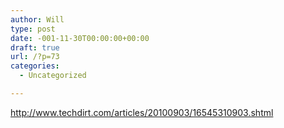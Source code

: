 ```yaml
---
author: Will
type: post
date: -001-11-30T00:00:00+00:00
draft: true
url: /?p=73
categories:
  - Uncategorized

---
```

<http://www.techdirt.com/articles/20100903/16545310903.shtml>
